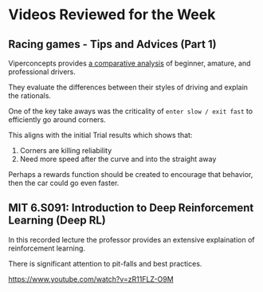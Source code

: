 # Videos Reviewed for the Week

## Racing games - Tips and Advices (Part 1)

Viperconcepts provides [a comparative analysis](https://www.youtube.com/watch?v=xZ6i4INmISE) of beginner, amature, and professional drivers.

They evaluate the differences between their styles of driving and explain the rationals.

One of the key take aways was the criticality of `enter slow / exit fast` to efficiently go around corners.

This aligns with the initial Trial results which shows that:

1. Corners are killing reliability
2. Need more speed after the curve and into the straight away

Perhaps a rewards function should be created to encourage that behavior, then the car could go even faster.

## MIT 6.S091: Introduction to Deep Reinforcement Learning (Deep RL)

In this recorded lecture the professor provides an extensive explaination of reinforcement learning.

There is significant attention to pit-falls and best practices.

https://www.youtube.com/watch?v=zR11FLZ-O9M
